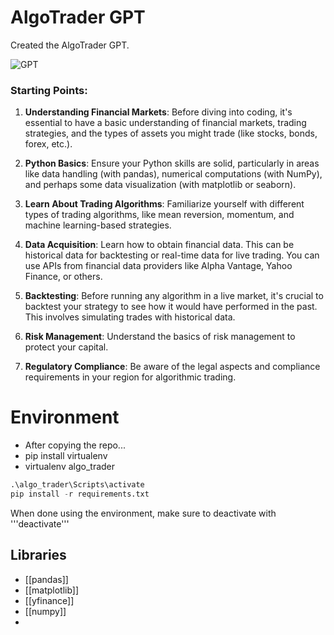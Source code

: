 # AlgoTrader GPT

Created the AlgoTrader GPT. 

![GPT](https://files.oaiusercontent.com/file-JKZ789W55UyWfqhySe7or9j2?se=2123-10-25T04%3A15%3A03Z&sp=r&sv=2021-08-06&sr=b&rscc=max-age%3D31536000%2C%20immutable&rscd=attachment%3B%20filename%3D77e59532-2607-4f8c-9c86-c89d33e0847a.png&sig=UablpMsl92CnHhPSL6ynVDR%2BLm1l/p0Akt%2BoZkJDKd4%3D)

### Starting Points:

1. **Understanding Financial Markets**: Before diving into coding, it's essential to have a basic understanding of financial markets, trading strategies, and the types of assets you might trade (like stocks, bonds, forex, etc.).
    
2. **Python Basics**: Ensure your Python skills are solid, particularly in areas like data handling (with pandas), numerical computations (with NumPy), and perhaps some data visualization (with matplotlib or seaborn).
    
3. **Learn About Trading Algorithms**: Familiarize yourself with different types of trading algorithms, like mean reversion, momentum, and machine learning-based strategies.
    
4. **Data Acquisition**: Learn how to obtain financial data. This can be historical data for backtesting or real-time data for live trading. You can use APIs from financial data providers like Alpha Vantage, Yahoo Finance, or others.
    
5. **Backtesting**: Before running any algorithm in a live market, it's crucial to backtest your strategy to see how it would have performed in the past. This involves simulating trades with historical data.
    
6. **Risk Management**: Understand the basics of risk management to protect your capital.
    
7. **Regulatory Compliance**: Be aware of the legal aspects and compliance requirements in your region for algorithmic trading.

# Environment 
- After copying the repo...
- pip install virtualenv
- virtualenv algo_trader

```Python
.\algo_trader\Scripts\activate
pip install -r requirements.txt
```

When done using the environment, make sure to deactivate with '''deactivate'''

## Libraries
- [[pandas]]
- [[matplotlib]]
- [[yfinance]]
- [[numpy]]
- 